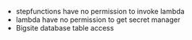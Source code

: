 - stepfunctions have no permission to invoke lambda
- lambda have no permission to get secret manager
- Bigsite database table access
